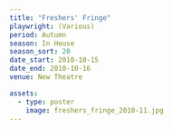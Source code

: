 ```yaml
---
title: "Freshers' Fringe"
playwright: (Various)
period: Autumn
season: In House
season_sort: 20
date_start: 2010-10-15
date_end: 2010-10-16
venue: New Theatre

assets:
  - type: poster
    image: freshers_fringe_2010-11.jpg
---
```

